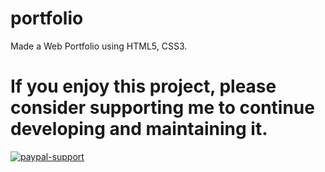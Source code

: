 # portfolio
Made a Web Portfolio using HTML5, CSS3.

# If you enjoy this project, please consider supporting me to continue developing and maintaining it.
[![paypal-support](https://user-images.githubusercontent.com/32667635/71374712-b3a49b00-25e1-11ea-944e-ff5f4a0b6cfe.jpg)](https://paypal.me/shubhamgupta1204)
